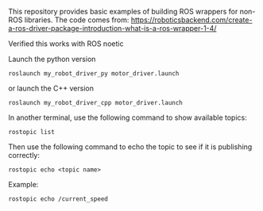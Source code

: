 This repository provides basic examples of building ROS wrappers for non-ROS libraries. The code comes from: https://roboticsbackend.com/create-a-ros-driver-package-introduction-what-is-a-ros-wrapper-1-4/

Verified this works with ROS noetic

Launch the python version
```
roslaunch my_robot_driver_py motor_driver.launch
```
or launch the C++ version
```
roslaunch my_robot_driver_cpp motor_driver.launch
```

In another terminal, use the following command to show available topics:
```
rostopic list
```

Then use the following command to echo the topic to see if it is publishing correctly: 
```
rostopic echo <topic name> 
```

Example:
```
rostopic echo /current_speed
```
